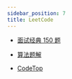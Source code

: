 ```yaml
---
sidebar_position: 7
title: LeetCode
---
```

- [面试经典 150 题](https://leetcode.cn/studyplan/top-interview-150/)

- [算法题解](https://leetcode-solution-leetcode-pp.gitbook.io/leetcode-solution/thinkings/binary-tree-traversal)
- [CodeTop](https://codetop.cc/home)